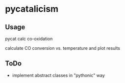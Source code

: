<h1>pycatalicism</h1>
<h2>Usage</h2>
<p>pycat calc co-oxidation</p>
<p> calculate CO conversion vs. temperature and plot results</p>
<h2>ToDo</h2>
<ul>
  <li>implement abstract classes in "pythonic" way</li>
</ul>
